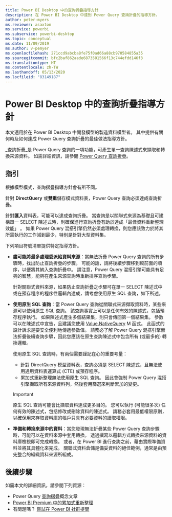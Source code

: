 ```yaml
---
title: Power BI Desktop 中的查詢折疊指導方針
description: 在 Power BI Desktop 中達到 Power Query 查詢折疊的指導方針。
author: peter-myers
ms.reviewer: asaxton
ms.service: powerbi
ms.subservice: powerbi-desktop
ms.topic: conceptual
ms.date: 11/09/2019
ms.author: v-pemyer
ms.openlocfilehash: 271ccd9abcba8fe75f0ad66a88cb970584855a35
ms.sourcegitcommit: bfc2baf862aade6873501566f13c744efdd146f3
ms.translationtype: HT
ms.contentlocale: zh-TW
ms.lasthandoff: 05/13/2020
ms.locfileid: "83149187"
---
```

# <a name="query-folding-guidance-in-power-bi-desktop"></a>Power BI Desktop 中的查詢折疊指導方針

本文適用於在 Power BI Desktop 中開發模型的製造資料模型者。 其中提供有關何時及如何達成 Power Query 查詢折疊的最佳做法指導方針。

_查詢折疊_是 Power Query 查詢的一項功能，可產生單一查詢陳述式來擷取和轉換來源資料。 如需詳細資訊，請參閱 [Power Query 查詢折疊](/power-query/power-query-folding)。

## <a name="guidance"></a>指引

根據模型模式，查詢摺疊指導方針會有所不同。

針對 **DirectQuery** 或**雙重**儲存模式資料表，Power Query 查詢必須達成查詢折疊。

針對**匯入**資料表，可能可以達成查詢折疊。 當查詢是以關聯式來源為基礎且可建構單一 SELECT 陳述式時，則確保進行查詢折疊有助於達成「最佳資料重新整理效能」  。 如果 Power Query 混搭引擎仍然必須處理轉換，則您應該致力於將其所需執行的工作減到最少，特別是針對大型資料集。

下列項目符號清單提供特定指導方針。

- **盡可能將最多處理委派給資料來源**：當無法折疊 Power Query 查詢的所有步驟時，找出防止查詢折疊的步驟。 可能的話，請將後續步驟移到較前面的順序，以便將其納入查詢折疊中。 請注意，Power Query 混搭引擎可能具有足夠的智慧，能夠在產生來源查詢時重新排序查詢步驟。

    針對關聯式資料來源，如果防止查詢折疊之步驟可在單一 SELECT 陳述式中或在預存程序的程序性邏輯內達成，請考慮使用原生 SQL 查詢，如下所述。

- **使用原生 SQL 查詢**：當 Power Query 查詢從關聯式來源擷取資料時，某些來源可以使用原生 SQL 查詢。 該查詢事實上可以是任何有效的陳述式，包括預存程序執行。 如果陳述式產生多個結果集，則只會傳回第一個結果集。 參數可以在陳述式中宣告，且建議您使用 [Value.NativeQuery](/powerquery-m/value-nativequery) M 函式。 此函式的設計訴求是要安全便利地傳遞參數值。 請務必了解 Power Query 混搭引擎無法折疊後續查詢步驟，因此您應該在原生查詢陳述式中包含所有 (或最多的) 轉換邏輯。

    使用原生 SQL 查詢時，有兩個需要謹記在心的重要考量：

    - 針對 DirectQuery 模型資料表，查詢必須是 SELECT 陳述式，且無法使用通用資料表運算式 (CTE) 或預存程序。
    - 累加式重新整理無法使用原生 SQL 查詢。 因此會強制 Power Query 混搭引擎擷取所有來源資料列，然後套用篩選來判斷累加的變更。

    > [!IMPORTANT]
    > 原生 SQL 查詢可能會比擷取資料達成更多目的。 您可以執行 (可能很多次) 任何有效的陳述式，包括修改或刪除資料的陳述式。 請務必套用最低權限原則，以確保用來存取資料庫的帳戶只具有必要資料的讀取權限。

- **準備和轉換來源中的資料**：當您發現無法折疊某些 Power Query 查詢步驟時，可能可以在資料來源中套用轉換。 透過撰寫以邏輯方式轉換來源資料的資料庫檢視即可完成轉換。 或者，在 Power BI 進行查詢之前，藉由實際準備資料並將其具體化來完成。 關聯式資料倉儲是備妥資料的絕佳範例，通常是由預先整合的組織資料來源所組成。

## <a name="next-steps"></a>後續步驟

如需本文的詳細資訊，請參閱下列資源︰

- Power Query [查詢摺疊](/power-query/power-query-folding)概念文章
- [Power BI Premium 中的累加式重新整理](../admin/service-premium-incremental-refresh.md)
- 有問題嗎？ [嘗試在 Power BI 社群提問](https://community.powerbi.com/)
